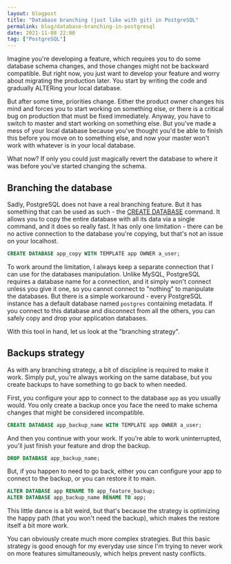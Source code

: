 ```yaml
---
layout: blogpost
title: "Database branching (just like with git) in PostgreSQL"
permalink: blog/database-branching-in-postgresql
date: 2021-11-08 22:00
tag: ["PostgreSQL"]
---
```


Imagine you're developing a feature, which requires you to do some database schema changes, and those changes might not be backward compatible.
But right now, you just want to develop your feature and worry about migrating the production later. You start by writing the code and gradually ALTERing your local database.

But after some time, priorities change. Either the product owner changes his mind and forces you to start working on something else, or there is a critical bug on production that
must be fixed immediately. Anyway, you have to switch to master and start working on something else. But you've made a mess of your local database because you've thought you'd be
able to finish this before you move on to something else, and now your master won't work with whatever is in your local database.

What now? If only you could just magically revert the database to where it was before you've started changing the schema.

<!--more-->
## Branching the database

Sadly, PostgreSQL does not have a real branching feature. But it has something that can be used as such -
the [CREATE DATABASE](https://www.postgresql.org/docs/13/sql-createdatabase.html) command. It allows you to copy the entire database with all its data via a single command, and it
does so really fast. It has only one limitation - there can be no active connection to the database you're copying, but that's not an issue on your localhost.

~~~sql
CREATE DATABASE app_copy WITH TEMPLATE app OWNER a_user;
~~~

To work around the limitation, I always keep a separate connection that I can use for the databases manipulation. Unlike MySQL, PostgreSQL requires a database name for a
connection, and it simply won't connect unless you give it one, so you cannot connect to "nothing" to manipulate the databases. But there is a simple workaround - every PostgreSQL
instance has a default database named `postgres` containing metadata. If you connect to this database and disconnect from all the others, you can safely copy and drop your
application databases.

With this tool in hand, let us look at the "branching strategy".

## Backups strategy

As with any branching strategy, a bit of discipline is required to make it work. Simply put, you're always working on the same database, but you create backups to have something to
go back to when needed.

First, you configure your app to connect to the database `app` as you usually would. You only create a backup once you face the need to make schema changes that might be considered
incompatible.

~~~sql
CREATE DATABASE app_backup_name WITH TEMPLATE app OWNER a_user;
~~~

And then you continue with your work. If you're able to work uninterrupted, you'll just finish your feature and drop the backup.

~~~sql
DROP DATABASE app_backup_name;
~~~

But, if you happen to need to go back, either you can configure your app to connect to the backup, or you can restore it to main.

~~~sql
ALTER DATABASE app RENAME TO app_feature_backup;
ALTER DATABASE app_backup_name RENAME TO app;
~~~

This little dance is a bit weird, but that's because the strategy is optimizing the happy path (that you won't need the backup), which makes the restore itself a bit more work.

You can obviously create much more complex strategies. But this basic strategy is good enough for my everyday use since I'm trying to never work on more features simultaneously,
which helps prevent nasty conflicts.
